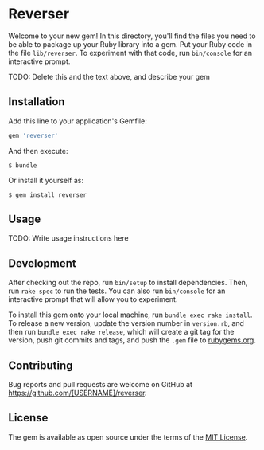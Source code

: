 # Reverser

Welcome to your new gem! In this directory, you'll find the files you need to be able to package up your Ruby library into a gem. Put your Ruby code in the file `lib/reverser`. To experiment with that code, run `bin/console` for an interactive prompt.

TODO: Delete this and the text above, and describe your gem

## Installation

Add this line to your application's Gemfile:

```ruby
gem 'reverser'
```

And then execute:

    $ bundle

Or install it yourself as:

    $ gem install reverser

## Usage

TODO: Write usage instructions here

## Development

After checking out the repo, run `bin/setup` to install dependencies. Then, run `rake spec` to run the tests. You can also run `bin/console` for an interactive prompt that will allow you to experiment.

To install this gem onto your local machine, run `bundle exec rake install`. To release a new version, update the version number in `version.rb`, and then run `bundle exec rake release`, which will create a git tag for the version, push git commits and tags, and push the `.gem` file to [rubygems.org](https://rubygems.org).

## Contributing

Bug reports and pull requests are welcome on GitHub at https://github.com/[USERNAME]/reverser.


## License

The gem is available as open source under the terms of the [MIT License](http://opensource.org/licenses/MIT).

